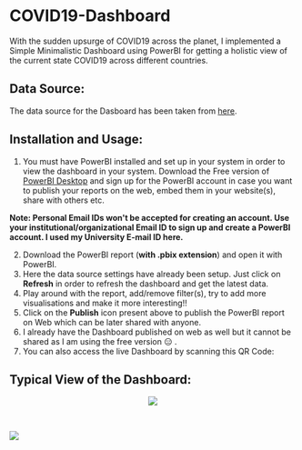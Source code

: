 # COVID19-Dashboard

With the sudden upsurge of COVID19 across the planet, I implemented a Simple Minimalistic Dashboard using PowerBI for getting a holistic view of the current state COVID19 across different countries. 

## Data Source: 
The data source for the Dasboard has been taken from [here](https://www.worldometers.info/coronavirus/).

## Installation and Usage:
1. You must have PowerBI installed and set up in your system in order to view the dashboard in your system. Download the Free version of [PowerBI Desktop](https://powerbi.microsoft.com/en-us/downloads/) and sign up for the PowerBI account in case you want to publish your reports on the web, embed them in your website(s), share with others etc.

__Note: Personal Email IDs won't be accepted for creating an account. Use your institutional/organizational Email ID to sign up and create a PowerBI account. I used my University E-mail ID here.__

2. Download the PowerBI report (**with .pbix extension**) and open it with PowerBI.
3. Here the data source settings have already been setup. Just click on **Refresh** in order to refresh the dashboard and get the latest data.
4. Play around with the report, add/remove filter(s), try to add more visualisations and make it more interesting!!
5. Click on the **Publish** icon present above to publish the PowerBI report on Web which can be later shared with anyone.
6. I already have the Dashboard published on web as well but it cannot be shared as I am using the free version :expressionless: .
7. You can also access the live Dashboard by scanning this QR Code:

## Typical View of the Dashboard:

<p align="center">
<kbd>
<img src="https://user-images.githubusercontent.com/29462447/81351769-b44a5380-90e2-11ea-9176-79fe1e662ad1.png" data-canonical-src="https://user-images.githubusercontent.com/29462447/81351769-b44a5380-90e2-11ea-9176-79fe1e662ad1.png"/> 
</kbd>
</p>  

&nbsp;

<kbd>
<img src="https://user-images.githubusercontent.com/29462447/81352166-7dc10880-90e3-11ea-8250-38521a9722d0.png" data-canonical-src="https://user-images.githubusercontent.com/29462447/81352166-7dc10880-90e3-11ea-8250-38521a9722d0.png"/> 
</kbd>


